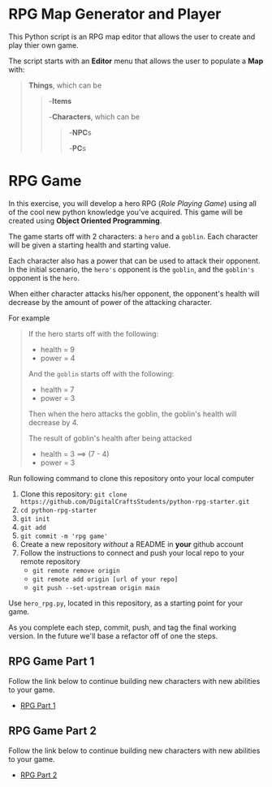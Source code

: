 # RPG Map Generator and Player
This Python script is an RPG map editor that allows the user to create and play thier own game.

The script starts with an **Editor** menu that allows the user to populate a **Map** with:
>
>**Things**, which can be
>>-**Items**
>>
>>-**Characters**, which can be
>>>-**NPC**s
>>>
>>>-**PC**s











# RPG Game
In this exercise, you will develop a hero RPG (*Role Playing Game*) using all of the cool new python knowledge you've acquired. This game will be created using **Object Oriented Programming**.

The game starts off with 2 characters: a `hero` and a `goblin`. Each character will be given a starting health and starting value. 

Each character also has a power that can be used to attack their opponent. In the initial scenario, the `hero's` opponent is the `goblin`, and the `goblin's` opponent is the `hero`.

When either character attacks his/her opponent, the opponent's health will decrease by the amount of power of the attacking character.

For example
>
>If the hero starts off with the following: 
>
>- health = 9
>- power = 4
>
>And the `goblin` starts off with the following:  
>
>- health = 7
>- power = 3
>
>Then when the hero attacks the goblin, the goblin's health will decrease by 4.
>
>The result of goblin's health after being attacked
>
>- health = 3  ==> (7 - 4)
>- power = 3
>

Run following command to clone this repository onto your local computer

1. Clone this repository: `git clone https://github.com/DigitalCraftsStudents/python-rpg-starter.git`
2. `cd python-rpg-starter`
3. `git init`
4. `git add`
5. `git commit -m 'rpg game'`
6. Create a new repository *without* a README in **your** github account
7. Follow the instructions to connect and push your local repo to your remote repository 
    - `git remote remove origin`
    - `git remote add origin [url of your repo]`
    - `git push --set-upstream origin main`


Use `hero_rpg.py`, located in this repository, as a starting point for your game.

As you complete each step, commit, push, and tag the final working version. In the future we'll base a refactor off of one the steps.

## RPG Game Part 1

Follow the link below to continue building new characters with new abilities to your game.

- [RPG Part 1](./RPG-Part1.md)

## RPG Game Part 2

Follow the link below to continue building new characters with new abilities to your game.

- [RPG Part 2](./RPG-Part2.md)